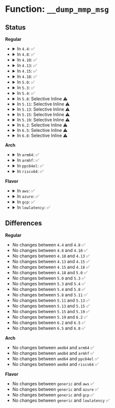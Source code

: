 # Function: <code>__dump_mmp_msg</code>

## Status
<b>Regular</b>
<ul>
<li>
<details>
<summary>In <code>4.4</code>: ✅</summary>

```c
void __dump_mmp_msg(struct super_block *sb, struct mmp_struct *mmp, const char *function, unsigned int line, const char *msg);
```

**Collision:** Unique Global

**Inline:** No

**Transformation:** False

**Instances:**

```
In fs/ext4/mmp.c (ffffffff812d7c70)
Location: fs/ext4/mmp.c:117
Inline: False
Direct callers:
  - fs/ext4/mmp.c:kmmpd
  - fs/ext4/mmp.c:ext4_multi_mount_protect
  - fs/ext4/mmp.c:ext4_multi_mount_protect
  - fs/ext4/mmp.c:ext4_multi_mount_protect
```
**Symbols:**

```
ffffffff812d7c70-ffffffff812d7cd4: __dump_mmp_msg (STB_GLOBAL)
```
</details>
</li>
<li>
<details>
<summary>In <code>4.8</code>: ✅</summary>

```c
void __dump_mmp_msg(struct super_block *sb, struct mmp_struct *mmp, const char *function, unsigned int line, const char *msg);
```

**Collision:** Unique Global

**Inline:** No

**Transformation:** False

**Instances:**

```
In fs/ext4/mmp.c (ffffffff813079f0)
Location: fs/ext4/mmp.c:118
Inline: False
Direct callers:
  - fs/ext4/mmp.c:ext4_multi_mount_protect
  - fs/ext4/mmp.c:ext4_multi_mount_protect
  - fs/ext4/mmp.c:ext4_multi_mount_protect
  - fs/ext4/mmp.c:kmmpd
```
**Symbols:**

```
ffffffff813079f0-ffffffff81307a54: __dump_mmp_msg (STB_GLOBAL)
```
</details>
</li>
<li>
<details>
<summary>In <code>4.10</code>: ✅</summary>

```c
void __dump_mmp_msg(struct super_block *sb, struct mmp_struct *mmp, const char *function, unsigned int line, const char *msg);
```

**Collision:** Unique Global

**Inline:** No

**Transformation:** False

**Instances:**

```
In fs/ext4/mmp.c (ffffffff8131d9e0)
Location: fs/ext4/mmp.c:118
Inline: False
Direct callers:
  - fs/ext4/mmp.c:ext4_multi_mount_protect
  - fs/ext4/mmp.c:ext4_multi_mount_protect
  - fs/ext4/mmp.c:ext4_multi_mount_protect
  - fs/ext4/mmp.c:kmmpd
```
**Symbols:**

```
ffffffff8131d9e0-ffffffff8131da44: __dump_mmp_msg (STB_GLOBAL)
```
</details>
</li>
<li>
<details>
<summary>In <code>4.13</code>: ✅</summary>

```c
void __dump_mmp_msg(struct super_block *sb, struct mmp_struct *mmp, const char *function, unsigned int line, const char *msg);
```

**Collision:** Unique Global

**Inline:** No

**Transformation:** False

**Instances:**

```
In fs/ext4/mmp.c (ffffffff81314610)
Location: fs/ext4/mmp.c:118
Inline: False
Direct callers:
  - fs/ext4/mmp.c:ext4_multi_mount_protect
  - fs/ext4/mmp.c:ext4_multi_mount_protect
  - fs/ext4/mmp.c:ext4_multi_mount_protect
  - fs/ext4/mmp.c:kmmpd
```
**Symbols:**

```
ffffffff81314610-ffffffff8131466e: __dump_mmp_msg (STB_GLOBAL)
```
</details>
</li>
<li>
<details>
<summary>In <code>4.15</code>: ✅</summary>

```c
void __dump_mmp_msg(struct super_block *sb, struct mmp_struct *mmp, const char *function, unsigned int line, const char *msg);
```

**Collision:** Unique Global

**Inline:** No

**Transformation:** False

**Instances:**

```
In fs/ext4/mmp.c (ffffffff81338dd0)
Location: fs/ext4/mmp.c:119
Inline: False
Direct callers:
  - fs/ext4/mmp.c:ext4_multi_mount_protect
  - fs/ext4/mmp.c:ext4_multi_mount_protect
  - fs/ext4/mmp.c:ext4_multi_mount_protect
  - fs/ext4/mmp.c:kmmpd
```
**Symbols:**

```
ffffffff81338dd0-ffffffff81338e2e: __dump_mmp_msg (STB_GLOBAL)
```
</details>
</li>
<li>
<details>
<summary>In <code>4.18</code>: ✅</summary>

```c
void __dump_mmp_msg(struct super_block *sb, struct mmp_struct *mmp, const char *function, unsigned int line, const char *msg);
```

**Collision:** Unique Global

**Inline:** No

**Transformation:** False

**Instances:**

```
In fs/ext4/mmp.c (ffffffff81367340)
Location: fs/ext4/mmp.c:118
Inline: False
Direct callers:
  - fs/ext4/mmp.c:ext4_multi_mount_protect
  - fs/ext4/mmp.c:ext4_multi_mount_protect
  - fs/ext4/mmp.c:ext4_multi_mount_protect
  - fs/ext4/mmp.c:kmmpd
```
**Symbols:**

```
ffffffff81367340-ffffffff8136739e: __dump_mmp_msg (STB_GLOBAL)
```
</details>
</li>
<li>
<details>
<summary>In <code>5.0</code>: ✅</summary>

```c
void __dump_mmp_msg(struct super_block *sb, struct mmp_struct *mmp, const char *function, unsigned int line, const char *msg);
```

**Collision:** Unique Global

**Inline:** No

**Transformation:** False

**Instances:**

```
In fs/ext4/mmp.c (ffffffff8137f7c0)
Location: fs/ext4/mmp.c:118
Inline: False
Direct callers:
  - fs/ext4/mmp.c:ext4_multi_mount_protect
  - fs/ext4/mmp.c:ext4_multi_mount_protect
  - fs/ext4/mmp.c:ext4_multi_mount_protect
  - fs/ext4/mmp.c:kmmpd
```
**Symbols:**

```
ffffffff8137f7c0-ffffffff8137f81e: __dump_mmp_msg (STB_GLOBAL)
```
</details>
</li>
<li>
<details>
<summary>In <code>5.3</code>: ✅</summary>

```c
void __dump_mmp_msg(struct super_block *sb, struct mmp_struct *mmp, const char *function, unsigned int line, const char *msg);
```

**Collision:** Unique Global

**Inline:** No

**Transformation:** False

**Instances:**

```
In fs/ext4/mmp.c (ffffffff813a8c20)
Location: fs/ext4/mmp.c:118
Inline: False
Direct callers:
  - fs/ext4/mmp.c:ext4_multi_mount_protect
  - fs/ext4/mmp.c:ext4_multi_mount_protect
  - fs/ext4/mmp.c:ext4_multi_mount_protect
  - fs/ext4/mmp.c:kmmpd
```
**Symbols:**

```
ffffffff813a8c20-ffffffff813a8c7e: __dump_mmp_msg (STB_GLOBAL)
```
</details>
</li>
<li>
<details>
<summary>In <code>5.4</code>: ✅</summary>

```c
void __dump_mmp_msg(struct super_block *sb, struct mmp_struct *mmp, const char *function, unsigned int line, const char *msg);
```

**Collision:** Unique Global

**Inline:** No

**Transformation:** False

**Instances:**

```
In fs/ext4/mmp.c (ffffffff813c1b30)
Location: fs/ext4/mmp.c:118
Inline: False
Direct callers:
  - fs/ext4/mmp.c:ext4_multi_mount_protect
  - fs/ext4/mmp.c:ext4_multi_mount_protect
  - fs/ext4/mmp.c:ext4_multi_mount_protect
  - fs/ext4/mmp.c:kmmpd
```
**Symbols:**

```
ffffffff813c1b30-ffffffff813c1b9a: __dump_mmp_msg (STB_GLOBAL)
```
</details>
</li>
<li>
<details>
<summary>In <code>5.8</code>: Selective Inline ⚠️</summary>

```c
void __dump_mmp_msg(struct super_block *sb, struct mmp_struct *mmp, const char *function, unsigned int line, const char *msg);
```

**Collision:** Unique Global

**Inline:** Selective

**Transformation:** False

**Instances:**

```
In fs/ext4/mmp.c (ffffffff8140e42e)
Location: fs/ext4/mmp.c:118
Inline: True
Inline callers:
  - fs/ext4/mmp.c:ext4_multi_mount_protect
  - fs/ext4/mmp.c:ext4_multi_mount_protect
  - fs/ext4/mmp.c:ext4_multi_mount_protect
  - fs/ext4/mmp.c:kmmpd
```
**Symbols:**

```
ffffffff8140e200-ffffffff8140e26a: __dump_mmp_msg (STB_GLOBAL)
```
</details>
</li>
<li>
<details>
<summary>In <code>5.11</code>: Selective Inline ⚠️</summary>

```c
void __dump_mmp_msg(struct super_block *sb, struct mmp_struct *mmp, const char *function, unsigned int line, const char *msg);
```

**Collision:** Unique Global

**Inline:** Selective

**Transformation:** False

**Instances:**

```
In fs/ext4/mmp.c (ffffffff814218dc)
Location: fs/ext4/mmp.c:114
Inline: True
Inline callers:
  - fs/ext4/mmp.c:ext4_multi_mount_protect
  - fs/ext4/mmp.c:ext4_multi_mount_protect
  - fs/ext4/mmp.c:ext4_multi_mount_protect
  - fs/ext4/mmp.c:kmmpd
```
**Symbols:**

```
ffffffff814216a0-ffffffff8142170a: __dump_mmp_msg (STB_GLOBAL)
```
</details>
</li>
<li>
<details>
<summary>In <code>5.13</code>: Selective Inline ⚠️</summary>

```c
void __dump_mmp_msg(struct super_block *sb, struct mmp_struct *mmp, const char *function, unsigned int line, const char *msg);
```

**Collision:** Unique Global

**Inline:** Selective

**Transformation:** False

**Instances:**

```
In fs/ext4/mmp.c (ffffffff814280ff)
Location: fs/ext4/mmp.c:114
Inline: True
Inline callers:
  - fs/ext4/mmp.c:ext4_multi_mount_protect
  - fs/ext4/mmp.c:ext4_multi_mount_protect
  - fs/ext4/mmp.c:ext4_multi_mount_protect
  - fs/ext4/mmp.c:kmmpd
```
**Symbols:**

```
ffffffff81427e80-ffffffff81427eea: __dump_mmp_msg (STB_GLOBAL)
```
</details>
</li>
<li>
<details>
<summary>In <code>5.15</code>: Selective Inline ⚠️</summary>

```c
void __dump_mmp_msg(struct super_block *sb, struct mmp_struct *mmp, const char *function, unsigned int line, const char *msg);
```

**Collision:** Unique Global

**Inline:** Selective

**Transformation:** False

**Instances:**

```
In fs/ext4/mmp.c (ffffffff8147bdaf)
Location: fs/ext4/mmp.c:114
Inline: True
Inline callers:
  - fs/ext4/mmp.c:ext4_multi_mount_protect
  - fs/ext4/mmp.c:ext4_multi_mount_protect
  - fs/ext4/mmp.c:ext4_multi_mount_protect
  - fs/ext4/mmp.c:kmmpd
```
**Symbols:**

```
ffffffff8147bb30-ffffffff8147bb9a: __dump_mmp_msg (STB_GLOBAL)
```
</details>
</li>
<li>
<details>
<summary>In <code>5.19</code>: Selective Inline ⚠️</summary>

```c
void __dump_mmp_msg(struct super_block *sb, struct mmp_struct *mmp, const char *function, unsigned int line, const char *msg);
```

**Collision:** Unique Global

**Inline:** Selective

**Transformation:** False

**Instances:**

```
In fs/ext4/mmp.c (ffffffff814fe305)
Location: fs/ext4/mmp.c:114
Inline: True
Inline callers:
  - fs/ext4/mmp.c:ext4_multi_mount_protect
  - fs/ext4/mmp.c:ext4_multi_mount_protect
  - fs/ext4/mmp.c:ext4_multi_mount_protect
  - fs/ext4/mmp.c:kmmpd
```
**Symbols:**

```
ffffffff814fe030-ffffffff814fe0ae: __dump_mmp_msg (STB_GLOBAL)
```
</details>
</li>
<li>
<details>
<summary>In <code>6.2</code>: Selective Inline ⚠️</summary>

```c
void __dump_mmp_msg(struct super_block *sb, struct mmp_struct *mmp, const char *function, unsigned int line, const char *msg);
```

**Collision:** Unique Global

**Inline:** Selective

**Transformation:** False

**Instances:**

```
In fs/ext4/mmp.c (ffffffff81598b1a)
Location: fs/ext4/mmp.c:114
Inline: True
Inline callers:
  - fs/ext4/mmp.c:ext4_multi_mount_protect
  - fs/ext4/mmp.c:ext4_multi_mount_protect
  - fs/ext4/mmp.c:ext4_multi_mount_protect
  - fs/ext4/mmp.c:kmmpd
```
**Symbols:**

```
ffffffff81598830-ffffffff815988ae: __dump_mmp_msg (STB_GLOBAL)
```
</details>
</li>
<li>
<details>
<summary>In <code>6.5</code>: Selective Inline ⚠️</summary>

```c
void __dump_mmp_msg(struct super_block *sb, struct mmp_struct *mmp, const char *function, unsigned int line, const char *msg);
```

**Collision:** Unique Global

**Inline:** Selective

**Transformation:** False

**Instances:**

```
In fs/ext4/mmp.c (ffffffff815cf627)
Location: fs/ext4/mmp.c:122
Inline: True
Inline callers:
  - fs/ext4/mmp.c:ext4_multi_mount_protect
  - fs/ext4/mmp.c:ext4_multi_mount_protect
  - fs/ext4/mmp.c:ext4_multi_mount_protect
  - fs/ext4/mmp.c:kmmpd
```
**Symbols:**

```
ffffffff815cf310-ffffffff815cf38e: __dump_mmp_msg (STB_GLOBAL)
```
</details>
</li>
<li>
<details>
<summary>In <code>6.8</code>: Selective Inline ⚠️</summary>

```c
void __dump_mmp_msg(struct super_block *sb, struct mmp_struct *mmp, const char *function, unsigned int line, const char *msg);
```

**Collision:** Unique Global

**Inline:** Selective

**Transformation:** False

**Instances:**

```
In fs/ext4/mmp.c (ffffffff81607eb7)
Location: fs/ext4/mmp.c:122
Inline: True
Inline callers:
  - fs/ext4/mmp.c:ext4_multi_mount_protect
  - fs/ext4/mmp.c:ext4_multi_mount_protect
  - fs/ext4/mmp.c:ext4_multi_mount_protect
  - fs/ext4/mmp.c:kmmpd
```
**Symbols:**

```
ffffffff81607ba0-ffffffff81607c1e: __dump_mmp_msg (STB_GLOBAL)
```
</details>
</li>
</ul>
<b>Arch</b>
<ul>
<li>
<details>
<summary>In <code>arm64</code>: ✅</summary>

```c
void __dump_mmp_msg(struct super_block *sb, struct mmp_struct *mmp, const char *function, unsigned int line, const char *msg);
```

**Collision:** Unique Global

**Inline:** No

**Transformation:** False

**Instances:**

```
In fs/ext4/mmp.c (ffff8000104991f8)
Location: fs/ext4/mmp.c:118
Inline: False
Direct callers:
  - fs/ext4/mmp.c:ext4_multi_mount_protect
  - fs/ext4/mmp.c:ext4_multi_mount_protect
  - fs/ext4/mmp.c:ext4_multi_mount_protect
  - fs/ext4/mmp.c:kmmpd
```
**Symbols:**

```
ffff8000104991f8-ffff800010499290: __dump_mmp_msg (STB_GLOBAL)
```
</details>
</li>
<li>
<details>
<summary>In <code>armhf</code>: ✅</summary>

```c
void __dump_mmp_msg(struct super_block *sb, struct mmp_struct *mmp, const char *function, unsigned int line, const char *msg);
```

**Collision:** Unique Global

**Inline:** No

**Transformation:** False

**Instances:**

```
In fs/ext4/mmp.c (c065ad2c)
Location: fs/ext4/mmp.c:118
Inline: False
Direct callers:
  - fs/ext4/mmp.c:ext4_multi_mount_protect
  - fs/ext4/mmp.c:ext4_multi_mount_protect
  - fs/ext4/mmp.c:ext4_multi_mount_protect
  - fs/ext4/mmp.c:kmmpd
```
**Symbols:**

```
c065ad2c-c065adb8: __dump_mmp_msg (STB_GLOBAL)
```
</details>
</li>
<li>
<details>
<summary>In <code>ppc64el</code>: ✅</summary>

```c
void __dump_mmp_msg(struct super_block *sb, struct mmp_struct *mmp, const char *function, unsigned int line, const char *msg);
```

**Collision:** Unique Global

**Inline:** No

**Transformation:** False

**Instances:**

```
In fs/ext4/mmp.c (c0000000005c3550)
Location: fs/ext4/mmp.c:118
Inline: False
Direct callers:
  - fs/ext4/mmp.c:ext4_multi_mount_protect
  - fs/ext4/mmp.c:kmmpd
```
**Symbols:**

```
c0000000005c3550-c0000000005c35ec: __dump_mmp_msg (STB_GLOBAL)
```
</details>
</li>
<li>
<details>
<summary>In <code>riscv64</code>: ✅</summary>

```c
void __dump_mmp_msg(struct super_block *sb, struct mmp_struct *mmp, const char *function, unsigned int line, const char *msg);
```

**Collision:** Unique Global

**Inline:** No

**Transformation:** False

**Instances:**

```
In fs/ext4/mmp.c (ffffffe00031ce06)
Location: fs/ext4/mmp.c:118
Inline: False
Direct callers:
  - fs/ext4/mmp.c:ext4_multi_mount_protect
  - fs/ext4/mmp.c:ext4_multi_mount_protect
  - fs/ext4/mmp.c:ext4_multi_mount_protect
  - fs/ext4/mmp.c:kmmpd
```
**Symbols:**

```
ffffffe00031ce06-ffffffe00031ce80: __dump_mmp_msg (STB_GLOBAL)
```
</details>
</li>
</ul>
<b>Flavor</b>
<ul>
<li>
<details>
<summary>In <code>aws</code>: ✅</summary>

```c
void __dump_mmp_msg(struct super_block *sb, struct mmp_struct *mmp, const char *function, unsigned int line, const char *msg);
```

**Collision:** Unique Global

**Inline:** No

**Transformation:** False

**Instances:**

```
In fs/ext4/mmp.c (ffffffff813ba110)
Location: fs/ext4/mmp.c:118
Inline: False
Direct callers:
  - fs/ext4/mmp.c:ext4_multi_mount_protect
  - fs/ext4/mmp.c:ext4_multi_mount_protect
  - fs/ext4/mmp.c:ext4_multi_mount_protect
  - fs/ext4/mmp.c:kmmpd
```
**Symbols:**

```
ffffffff813ba110-ffffffff813ba17a: __dump_mmp_msg (STB_GLOBAL)
```
</details>
</li>
<li>
<details>
<summary>In <code>azure</code>: ✅</summary>

```c
void __dump_mmp_msg(struct super_block *sb, struct mmp_struct *mmp, const char *function, unsigned int line, const char *msg);
```

**Collision:** Unique Global

**Inline:** No

**Transformation:** False

**Instances:**

```
In fs/ext4/mmp.c (ffffffff813aaba0)
Location: fs/ext4/mmp.c:118
Inline: False
Direct callers:
  - fs/ext4/mmp.c:ext4_multi_mount_protect
  - fs/ext4/mmp.c:ext4_multi_mount_protect
  - fs/ext4/mmp.c:ext4_multi_mount_protect
  - fs/ext4/mmp.c:kmmpd
```
**Symbols:**

```
ffffffff813aaba0-ffffffff813aac0a: __dump_mmp_msg (STB_GLOBAL)
```
</details>
</li>
<li>
<details>
<summary>In <code>gcp</code>: ✅</summary>

```c
void __dump_mmp_msg(struct super_block *sb, struct mmp_struct *mmp, const char *function, unsigned int line, const char *msg);
```

**Collision:** Unique Global

**Inline:** No

**Transformation:** False

**Instances:**

```
In fs/ext4/mmp.c (ffffffff813b7970)
Location: fs/ext4/mmp.c:118
Inline: False
Direct callers:
  - fs/ext4/mmp.c:ext4_multi_mount_protect
  - fs/ext4/mmp.c:ext4_multi_mount_protect
  - fs/ext4/mmp.c:ext4_multi_mount_protect
  - fs/ext4/mmp.c:kmmpd
```
**Symbols:**

```
ffffffff813b7970-ffffffff813b79da: __dump_mmp_msg (STB_GLOBAL)
```
</details>
</li>
<li>
<details>
<summary>In <code>lowlatency</code>: ✅</summary>

```c
void __dump_mmp_msg(struct super_block *sb, struct mmp_struct *mmp, const char *function, unsigned int line, const char *msg);
```

**Collision:** Unique Global

**Inline:** No

**Transformation:** False

**Instances:**

```
In fs/ext4/mmp.c (ffffffff813cc670)
Location: fs/ext4/mmp.c:118
Inline: False
Direct callers:
  - fs/ext4/mmp.c:ext4_multi_mount_protect
  - fs/ext4/mmp.c:ext4_multi_mount_protect
  - fs/ext4/mmp.c:ext4_multi_mount_protect
  - fs/ext4/mmp.c:kmmpd
```
**Symbols:**

```
ffffffff813cc670-ffffffff813cc6da: __dump_mmp_msg (STB_GLOBAL)
```
</details>
</li>
</ul>

## Differences
<b>Regular</b>
<ul>
<li>
No changes between <code>4.4</code> and <code>4.8</code> ✅
</li>
<li>
No changes between <code>4.8</code> and <code>4.10</code> ✅
</li>
<li>
No changes between <code>4.10</code> and <code>4.13</code> ✅
</li>
<li>
No changes between <code>4.13</code> and <code>4.15</code> ✅
</li>
<li>
No changes between <code>4.15</code> and <code>4.18</code> ✅
</li>
<li>
No changes between <code>4.18</code> and <code>5.0</code> ✅
</li>
<li>
No changes between <code>5.0</code> and <code>5.3</code> ✅
</li>
<li>
No changes between <code>5.3</code> and <code>5.4</code> ✅
</li>
<li>
No changes between <code>5.4</code> and <code>5.8</code> ✅
</li>
<li>
No changes between <code>5.8</code> and <code>5.11</code> ✅
</li>
<li>
No changes between <code>5.11</code> and <code>5.13</code> ✅
</li>
<li>
No changes between <code>5.13</code> and <code>5.15</code> ✅
</li>
<li>
No changes between <code>5.15</code> and <code>5.19</code> ✅
</li>
<li>
No changes between <code>5.19</code> and <code>6.2</code> ✅
</li>
<li>
No changes between <code>6.2</code> and <code>6.5</code> ✅
</li>
<li>
No changes between <code>6.5</code> and <code>6.8</code> ✅
</li>
</ul>
<b>Arch</b>
<ul>
<li>
No changes between <code>amd64</code> and <code>arm64</code> ✅
</li>
<li>
No changes between <code>amd64</code> and <code>armhf</code> ✅
</li>
<li>
No changes between <code>amd64</code> and <code>ppc64el</code> ✅
</li>
<li>
No changes between <code>amd64</code> and <code>riscv64</code> ✅
</li>
</ul>
<b>Flavor</b>
<ul>
<li>
No changes between <code>generic</code> and <code>aws</code> ✅
</li>
<li>
No changes between <code>generic</code> and <code>azure</code> ✅
</li>
<li>
No changes between <code>generic</code> and <code>gcp</code> ✅
</li>
<li>
No changes between <code>generic</code> and <code>lowlatency</code> ✅
</li>
</ul>
